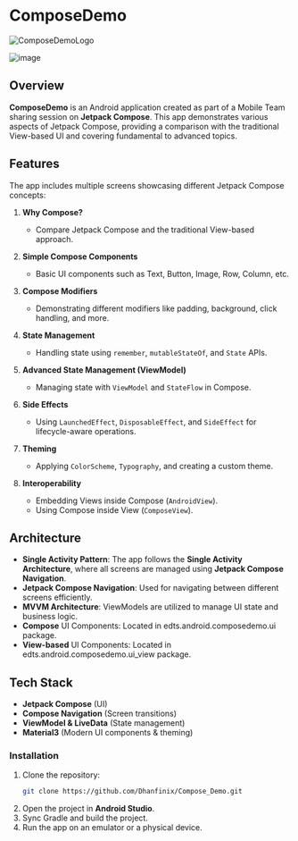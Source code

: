 # ComposeDemo
![ComposeDemoLogo](https://github.com/user-attachments/assets/dcb58d38-dbc1-4feb-866d-09b6bc5eea8c)

![image](https://github.com/user-attachments/assets/54955699-7fb0-48bf-b3f2-f05d90a53d3c)

## Overview
**ComposeDemo** is an Android application created as part of a Mobile Team sharing session on **Jetpack Compose**. This app demonstrates various aspects of Jetpack Compose, providing a comparison with the traditional View-based UI and covering fundamental to advanced topics.

## Features
The app includes multiple screens showcasing different Jetpack Compose concepts:

1. **Why Compose?**  
   - Compare Jetpack Compose and the traditional View-based approach.
   
2. **Simple Compose Components**  
   - Basic UI components such as Text, Button, Image, Row, Column, etc.
   
3. **Compose Modifiers**  
   - Demonstrating different modifiers like padding, background, click handling, and more.
   
4. **State Management**  
   - Handling state using `remember`, `mutableStateOf`, and `State` APIs.
   
5. **Advanced State Management (ViewModel)**  
   - Managing state with `ViewModel` and `StateFlow` in Compose.
   
6. **Side Effects**  
   - Using `LaunchedEffect`, `DisposableEffect`, and `SideEffect` for lifecycle-aware operations.
   
7. **Theming**  
   - Applying `ColorScheme`, `Typography`, and creating a custom theme.
   
8. **Interoperability**  
   - Embedding Views inside Compose (`AndroidView`).
   - Using Compose inside View (`ComposeView`).

## Architecture
- **Single Activity Pattern**: The app follows the **Single Activity Architecture**, where all screens are managed using **Jetpack Compose Navigation**.
- **Jetpack Compose Navigation**: Used for navigating between different screens efficiently.
- **MVVM Architecture**: ViewModels are utilized to manage UI state and business logic.
- **Compose** UI Components: Located in edts.android.composedemo.ui package.
- **View-based** UI Components: Located in edts.android.composedemo.ui_view package.

## Tech Stack
- **Jetpack Compose** (UI)
- **Compose Navigation** (Screen transitions)
- **ViewModel & LiveData** (State management)
- **Material3** (Modern UI components & theming)

### Installation
1. Clone the repository:
   ```sh
   git clone https://github.com/Dhanfinix/Compose_Demo.git
   ```
2. Open the project in **Android Studio**.
3. Sync Gradle and build the project.
4. Run the app on an emulator or a physical device.


